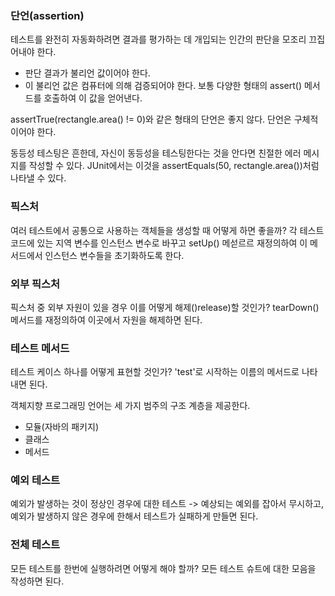 ### 단언(assertion)
테스트를 완전히 자동화하려면 결과를 평가하는 데 개입되는 인간의 판단을 모조리 끄집어내야 한다.
- 판단 결과가 불리언 값이어야 한다.
- 이 불리언 값은 컴퓨터에 의해 검증되어야 한다. 보통 다양한 형태의 assert() 메서드를 호출하여 이 값을 얻어낸다.

assertTrue(rectangle.area() != 0)와 같은 형태의 단언은 좋지 않다.
단언은 구체적이어야 한다.

동등성 테스팅은 흔한데, 자신이 동등성을 테스팅한다는 것을 안다면 친절한 에러 메시지를 작성할 수 있다.
JUnit에서는 이것을 assertEquals(50, rectangle.area())처럼 나타낼 수 있다.

### 픽스처
여러 테스트에서 공통으로 사용하는 객체들을 생성할 때 어떻게 하면 좋을까?
각 테스트 코드에 있는 지역 변수를 인스턴스 변수로 바꾸고 setUp() 메섣르르 재정의하여 이 메서드에서 인스턴스 변수들을 초기화하도록 한다.

### 외부 픽스처
픽스처 중 외부 자원이 있을 경우 이를 어떻게 해제()release)할 것인가?
tearDown() 메서드를 재정의하여 이곳에서 자원을 해제하면 된다.

### 테스트 메서드
테스트 케이스 하나를 어떻게 표현할 것인가? 'test'로 시작하는 이름의 메서드로 나타내면 된다.

객체지향 프로그래밍 언어는 세 가지 범주의 구조 계층을 제공한다.
- 모듈(자바의 패키지)
- 클래스
- 메서드

### 예외 테스트
예외가 발생하는 것이 정상인 경우에 대한 테스트
-> 예상되는 예외를 잡아서 무시하고, 예외가 발생하지 않은 경우에 한해서 테스트가 실패하게 만들면 된다.

### 전체 테스트
모든 테스트를 한번에 실행하려면 어떻게 해야 할까?
모든 테스트 슈트에 대한 모음을 작성하면 된다.



